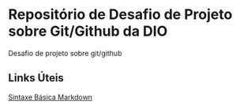 # Repositório de Desafio de Projeto sobre Git/Github da DIO
Desafio de projeto sobre git/github

## Links Úteis
[Sintaxe Básica Markdown](https://www.markdownguide.org/basic-syntax/)
